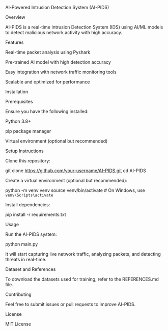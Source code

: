 AI-Powered Intrusion Detection System (AI-PIDS)

Overview

AI-PIDS is a real-time Intrusion Detection System (IDS) using AI/ML models to detect malicious network activity with high accuracy.

Features

Real-time packet analysis using Pyshark

Pre-trained AI model with high detection accuracy

Easy integration with network traffic monitoring tools

Scalable and optimized for performance

Installation

Prerequisites

Ensure you have the following installed:

Python 3.8+

pip package manager

Virtual environment (optional but recommended)

Setup Instructions

Clone this repository:

git clone https://github.com/your-username/AI-PIDS.git
cd AI-PIDS

Create a virtual environment (optional but recommended):

python -m venv venv
source venv/bin/activate  # On Windows, use `venv\Scripts\activate`

Install dependencies:

pip install -r requirements.txt

Usage

Run the AI-PIDS system:

python main.py

It will start capturing live network traffic, analyzing packets, and detecting threats in real-time.

Dataset and References

To download the datasets used for training, refer to the REFERENCES.md file.

Contributing

Feel free to submit issues or pull requests to improve AI-PIDS.

License

MIT License